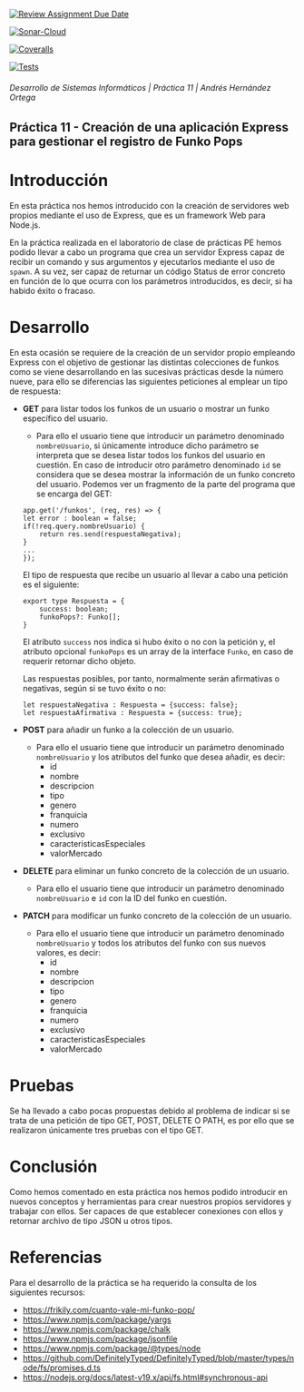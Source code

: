[![Review Assignment Due Date](https://classroom.github.com/assets/deadline-readme-button-24ddc0f5d75046c5622901739e7c5dd533143b0c8e959d652212380cedb1ea36.svg)](https://classroom.github.com/a/8eRVZXt4)

[![Sonar-Cloud](https://github.com/ULL-ESIT-INF-DSI-2223/ull-esit-inf-dsi-22-23-prct11-http-express-funko-app-alu0101333588/actions/workflows/sonarcloud.yml/badge.svg)](https://github.com/ULL-ESIT-INF-DSI-2223/ull-esit-inf-dsi-22-23-prct11-http-express-funko-app-alu0101333588/actions/workflows/sonarcloud.yml)

[![Coveralls](https://github.com/ULL-ESIT-INF-DSI-2223/ull-esit-inf-dsi-22-23-prct11-http-express-funko-app-alu0101333588/actions/workflows/coveralls.yml/badge.svg)](https://github.com/ULL-ESIT-INF-DSI-2223/ull-esit-inf-dsi-22-23-prct11-http-express-funko-app-alu0101333588/actions/workflows/coveralls.yml)

[![Tests](https://github.com/ULL-ESIT-INF-DSI-2223/ull-esit-inf-dsi-22-23-prct11-http-express-funko-app-alu0101333588/actions/workflows/node.js.yml/badge.svg)](https://github.com/ULL-ESIT-INF-DSI-2223/ull-esit-inf-dsi-22-23-prct11-http-express-funko-app-alu0101333588/actions/workflows/node.js.yml)



###### Desarrollo de Sistemas Informáticos | Práctica 11 | Andrés Hernández Ortega

## Práctica 11 - Creación de una aplicación Express para gestionar el registro de Funko Pops 

# Introducción

En esta práctica nos hemos introducido con la creación de servidores web propios mediante el uso de Express, que es un framework Web para Node.js.

En la práctica realizada en el laboratorio de clase de prácticas PE hemos podido llevar a cabo un programa que crea un servidor Express capaz de recibir un comando y sus argumentos y ejecutarlos mediante el uso de `spawn`. A su vez, ser capaz de returnar un código Status de error concreto en función de lo que ocurra con los parámetros introducidos, es decir, si ha habido éxito o fracaso.

# Desarrollo

En esta ocasión se requiere de la creación de un servidor propio empleando Express con el objetivo de gestionar las distintas colecciones de funkos como se viene desarrollando en las sucesivas prácticas desde la número nueve, para ello se diferencias las siguientes peticiones al emplear un tipo de respuesta:

- **GET** para listar todos los funkos de un usuario o mostrar un funko específico del usuario.
    - Para ello el usuario tiene que introducir un parámetro denominado `nombreUsuario`, si únicamente introduce dicho parámetro se interpreta que se desea listar todos los funkos del usuario en cuestión. En caso de introducir otro parámetro denominado `id` se considera que se desea mostrar la información de un funko concreto del usuario. Podemos ver un fragmento de la parte del programa que se encarga del GET:

    ```
    app.get('/funkos', (req, res) => {
    let error : boolean = false;
    if(!req.query.nombreUsuario) { 
        return res.send(respuestaNegativa);
    } 
    ...
    });
    ```

    El tipo de respuesta que recibe un usuario al llevar a cabo una petición es el siguiente:

    ```
    export type Respuesta = {
        success: boolean;
        funkoPops?: Funko[];
    }
    ```
    El atributo `success` nos indica si hubo éxito o no con la petición y, el atributo opcional `funkoPops` es un array de la interface `Funko`, en caso de requerir retornar dicho objeto.

    Las respuestas posibles, por tanto, normalmente serán afirmativas o negativas, según si se tuvo éxito o no:

    ```
    let respuestaNegativa : Respuesta = {success: false};
    let respuestaAfirmativa : Respuesta = {success: true};
    ```

- **POST** para añadir un funko a la colección de un usuario.
    - Para ello el usuario tiene que introducir un parámetro denominado `nombreUsuario` y los atributos del funko que desea añadir, es decir:
        - id
        - nombre
        - descripcion
        - tipo
        - genero
        - franquicia
        - numero
        - exclusivo
        - caracteristicasEspeciales
        - valorMercado

- **DELETE** para eliminar un funko concreto de la colección de un usuario.
    - Para ello el usuario tiene que introducir un parámetro denominado `nombreUsuario` e `id` con la ID del funko en cuestión.

- **PATCH** para modificar un funko concreto de la colección de un usuario.
   - Para ello el usuario tiene que introducir un parámetro denominado `nombreUsuario` y todos los atributos del funko con sus nuevos valores, es decir:
        - id
        - nombre
        - descripcion
        - tipo
        - genero
        - franquicia
        - numero
        - exclusivo
        - caracteristicasEspeciales
        - valorMercado


# Pruebas

Se ha llevado a cabo pocas propuestas debido al problema de indicar si se trata de una petición de tipo GET, POST, DELETE O PATH, es por ello que se realizaron únicamente tres pruebas con el tipo GET.

# Conclusión

Como hemos comentado en esta práctica nos hemos podido introducir en nuevos conceptos y herramientas para crear nuestros propios servidores y trabajar con ellos. Ser capaces de que establecer conexiones con ellos y retornar archivo de tipo JSON u otros tipos.

# Referencias

Para el desarrollo de la práctica se ha requerido la consulta de los siguientes recursos:

- https://frikily.com/cuanto-vale-mi-funko-pop/
- https://www.npmjs.com/package/yargs
- https://www.npmjs.com/package/chalk
- https://www.npmjs.com/package/jsonfile
- https://www.npmjs.com/package/@types/node
- https://github.com/DefinitelyTyped/DefinitelyTyped/blob/master/types/node/fs/promises.d.ts
- https://nodejs.org/docs/latest-v19.x/api/fs.html#synchronous-api